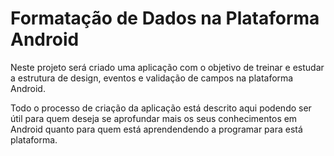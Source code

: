 # Formatação de Dados na Plataforma Android
<p>
  Neste projeto será criado uma aplicação com o objetivo de treinar e estudar a estrutura de design, eventos e validação de campos na plataforma Android.
</p>
<p>
  Todo o processo de criação da aplicação está descrito aqui podendo ser útil para quem deseja se aprofundar mais os seus conhecimentos em Android quanto para quem está aprendendendo a programar para está plataforma.
</p>
